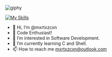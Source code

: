 ![giphy](https://github.com/mxrtxzcxn/mxrtxzcxn/assets/130929421/4a0e4b83-f0c9-4d36-92ad-30a103b8b128)

[![My Skills](https://skillicons.dev/icons?i=c,vim,git)](https://skillicons.dev)
- 👋 Hi, I’m @mxrtxzcxn
- 🚀 Code Enthusiast!
- 👀 I’m interested in Software Development.
- 🌱 I’m currently learning C and Shell.
- 📫 How to reach me mxrtxzcxn@outlook.com

<!---
mxrtxzcxn/mxrtxzcxn is a ✨ special ✨ repository because its `README.md` (this file) appears on your GitHub profile.
You can click the Preview link to take a look at your changes.
--->
